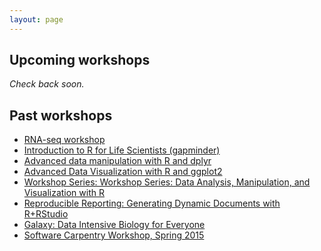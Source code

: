 ```yaml
---
layout: page
---
```


<!-- # Workshops -->

## Upcoming workshops

_Check back soon._

## Past workshops

- [RNA-seq workshop](ws-rnaseq-1day/)
- [Introduction to R for Life Scientists (gapminder)](ws-r-intro/)
- [Advanced data manipulation with R and dplyr](ws-r-advanced-manipulation/)
- [Advanced Data Visualization with R and ggplot2](ws-r-advanced-visualization/)
- [Workshop Series: Workshop Series: Data Analysis, Manipulation, and Visualization with R](ws-r-series/)
- [Reproducible Reporting: Generating Dynamic Documents with R+RStudio](ws-r-repres/)
- [Galaxy: Data Intensive Biology for Everyone](http://bit.ly/uva-galaxy)
- [Software Carpentry Workshop, Spring 2015](http://bioconnector.org/2015-03-05-uvasom/)


<!-- 

# Updates

{% for post in site.posts %}
  * {{post.date | date: "%b %-d, %Y" }}: [{{post.title}}]({{ post.url | prepend: site.baseurl }})
{% endfor %}

[Subscribe to updates via RSS]({{ "/feed.xml" | prepend: site.baseurl }})

-->